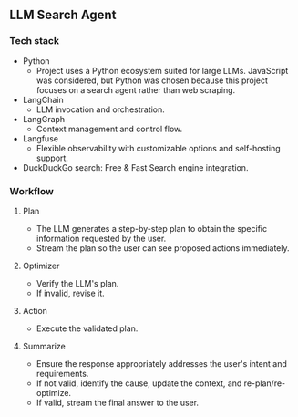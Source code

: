 ## LLM Search Agent

### Tech stack
- Python
    - Project uses a Python ecosystem suited for large LLMs. JavaScript was considered, but Python was chosen because this project focuses on a search agent rather than web scraping.  
- LangChain
    - LLM invocation and orchestration.  
- LangGraph
    - Context management and control flow.  
- Langfuse
    - Flexible observability with customizable options and self-hosting support.
- DuckDuckGo search: Free & Fast Search engine integration.   


### Workflow

1. Plan
    - The LLM generates a step-by-step plan to obtain the specific information requested by the user.
    - Stream the plan so the user can see proposed actions immediately.  

2. Optimizer
    - Verify the LLM's plan.  
    - If invalid, revise it.    

3. Action
    - Execute the validated plan.  

4. Summarize
    - Ensure the response appropriately addresses the user's intent and requirements.  
    - If not valid, identify the cause, update the context, and re-plan/re-optimize.  
    - If valid, stream the final answer to the user.  